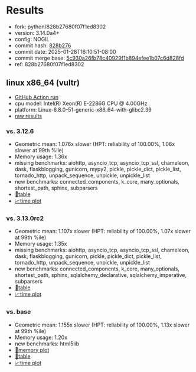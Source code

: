 # Results

- fork: python/828b27680f07f1ed8302
- version: 3.14.0a4+
- config: NOGIL
- commit hash: [828b276](https://github.com/python/cpython/commit/828b276)
- commit date: 2025-01-28T16:10:51-08:00
- commit merge base: [5c930a26fb78c40929f1b894efee1b07c6d828fd](https://github.com/python/cpython/commit/5c930a26fb78c40929f1b894efee1b07c6d828fd)
- ref: 828b27680f07f1ed8302

## linux x86_64 (vultr)

- [GitHub Action run](https://github.com/facebookexperimental/free-threading-benchmarking/actions/runs/13022081010)
- cpu model: Intel(R) Xeon(R) E-2286G CPU @ 4.00GHz
- platform: Linux-6.8.0-51-generic-x86_64-with-glibc2.39
- [raw results](bm-20250128-vultr-x86_64-python-828b27680f07f1ed8302-3.14.0a4%2B-828b276.json)

### vs. 3.12.6

- Geometric mean: 1.076x slower (HPT: reliability of 100.00%, 1.06x slower at 99th %ile)
- Memory usage: 1.36x
- missing benchmarks: aiohttp, asyncio_tcp, asyncio_tcp_ssl, chameleon, dask, flaskblogging, gunicorn, mypy2, pickle, pickle_dict, pickle_list, tornado_http, unpack_sequence, unpickle, unpickle_list
- new benchmarks: connected_components, k_core, many_optionals, shortest_path, sphinx, subparsers
- [📄table](bm-20250128-vultr-x86_64-python-828b27680f07f1ed8302-3.14.0a4%2B-828b276-vs-3.12.6.md)
- [📈time plot](bm-20250128-vultr-x86_64-python-828b27680f07f1ed8302-3.14.0a4%2B-828b276-vs-3.12.6.svg)

### vs. 3.13.0rc2

- Geometric mean: 1.107x slower (HPT: reliability of 100.00%, 1.07x slower at 99th %ile)
- Memory usage: 1.35x
- missing benchmarks: aiohttp, asyncio_tcp, asyncio_tcp_ssl, chameleon, dask, flaskblogging, gunicorn, pickle, pickle_dict, pickle_list, tornado_http, unpack_sequence, unpickle, unpickle_list
- new benchmarks: connected_components, k_core, many_optionals, shortest_path, sphinx, sqlalchemy_declarative, sqlalchemy_imperative, subparsers
- [📄table](bm-20250128-vultr-x86_64-python-828b27680f07f1ed8302-3.14.0a4%2B-828b276-vs-3.13.0rc2.md)
- [📈time plot](bm-20250128-vultr-x86_64-python-828b27680f07f1ed8302-3.14.0a4%2B-828b276-vs-3.13.0rc2.svg)

### vs. base

- Geometric mean: 1.155x slower (HPT: reliability of 100.00%, 1.13x slower at 99th %ile)
- Memory usage: 1.20x
- new benchmarks: html5lib
- [🧠memory plot](bm-20250128-vultr-x86_64-python-828b27680f07f1ed8302-3.14.0a4%2B-828b276-vs-base-mem.svg)
- [📄table](bm-20250128-vultr-x86_64-python-828b27680f07f1ed8302-3.14.0a4%2B-828b276-vs-base.md)
- [📈time plot](bm-20250128-vultr-x86_64-python-828b27680f07f1ed8302-3.14.0a4%2B-828b276-vs-base.svg)

